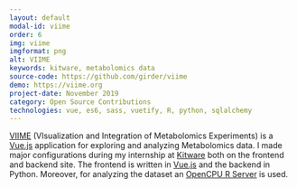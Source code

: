 ```yaml
---
layout: default
modal-id: viime
order: 6
img: viime
imgformat: png
alt: VIIME
keywords: kitware, metabolomics data
source-code: https://github.com/girder/viime
demo: https://viime.org
project-date: November 2019
category: Open Source Contributions
technologies: vue, es6, sass, vuetify, R, python, sqlalchemy
---
```


[VIIME](https://viime.org) (VIsualization and Integration of Metabolomics Experiments) is a [Vue.js](https://vuejs.org/) application for exploring and analyzing Metabolomics data. I made major configurations during my internship at [Kitware](https://kitware.com) both on the frontend and backend site. The frontend is written in [Vue.js](https://vuejs.org) and the backend in Python. Moreover, for analyzing the dataset an [OpenCPU R Server](https://www.opencpu.org/) is used.
